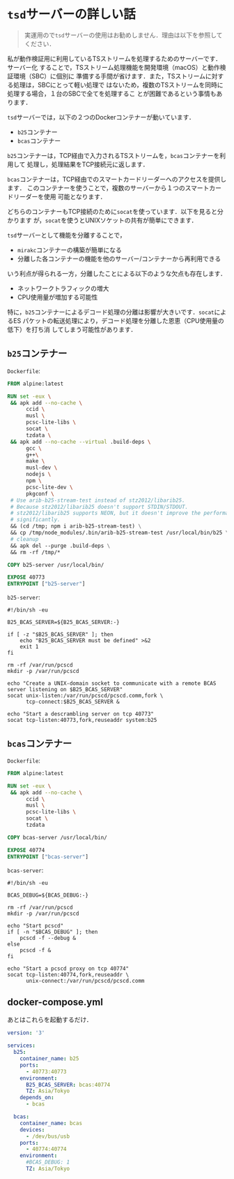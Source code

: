 # `tsd`サーバーの詳しい話

> 実運用ので`tsd`サーバーの使用はお勧めしません．理由は以下を参照してください．

私が動作検証用に利用しているTSストリームを処理するためのサーバーです．サーバー化
することで，TSストリーム処理機能を開発環境（macOS）と動作検証環境（SBC）に個別に
準備する手間が省けます．また，TSストリームに対する処理は，SBCにとって軽い処理で
はないため，複数のTSストリームを同時に処理する場合，１台のSBCで全てを処理するこ
とが困難であるという事情もあります．

`tsd`サーバーでは，以下の２つのDockerコンテナーが動いています．

* `b25`コンテナー
* `bcas`コンテナー

`b25`コンテナーは，TCP経由で入力されるTSストリームを，`bcas`コンテナーを利用して
処理し，処理結果をTCP接続元に返します．

`bcas`コンテナーは，TCP経由でのスマートカードリーダーへのアクセスを提供します．
このコンテナーを使うことで，複数のサーバーから１つのスマートカードリーダーを使用
可能となります．

どちらのコンテナーもTCP接続のために`socat`を使っています．以下を見ると分かります
が，`socat`を使うとUNIXソケットの共有が簡単にできます．

`tsd`サーバーとして機能を分離することで，

* `mirakc`コンテナーの構築が簡単になる
* 分離した各コンテナーの機能を他のサーバー/コンテナーから再利用できる

いう利点が得られる一方，分離したことによる以下のような欠点も存在します．

* ネットワークトラフィックの増大
* CPU使用量が増加する可能性

特に，`b25`コンテナーによるデコード処理の分離は影響が大きいです．`socat`によるES
パケットの転送処理により，デコード処理を分離した恩恵（CPU使用量の低下）を打ち消
してしまう可能性があります．

## `b25`コンテナー

`Dockerfile`:

```Dockerfile
FROM alpine:latest

RUN set -eux \
 && apk add --no-cache \
      ccid \
      musl \
      pcsc-lite-libs \
      socat \
      tzdata \
 && apk add --no-cache --virtual .build-deps \
      gcc \
      g++\
      make \
      musl-dev \
      nodejs \
      npm \
      pcsc-lite-dev \
      pkgconf \
 # Use arib-b25-stream-test instead of stz2012/libarib25.
 # Because stz2012/libarib25 doesn't support STDIN/STDOUT.
 # stz2012/libarib25 supports NEON, but it doesn't improve the performance
 # significantly.
 && (cd /tmp; npm i arib-b25-stream-test) \
 && cp /tmp/node_modules/.bin/arib-b25-stream-test /usr/local/bin/b25 \
 # cleanup
 && apk del --purge .build-deps \
 && rm -rf /tmp/*

COPY b25-server /usr/local/bin/

EXPOSE 40773
ENTRYPOINT ["b25-server"]
```

`b25-server`:

```shell
#!/bin/sh -eu

B25_BCAS_SERVER=${B25_BCAS_SERVER:-}

if [ -z "$B25_BCAS_SERVER" ]; then
    echo "B25_BCAS_SERVER must be defined" >&2
    exit 1
fi

rm -rf /var/run/pcscd
mkdir -p /var/run/pcscd

echo "Create a UNIX-domain socket to communicate with a remote BCAS server listening on $B25_BCAS_SERVER"
socat unix-listen:/var/run/pcscd/pcscd.comm,fork \
      tcp-connect:$B25_BCAS_SERVER &

echo "Start a descrambling server on tcp 40773"
socat tcp-listen:40773,fork,reuseaddr system:b25
```

## `bcas`コンテナー

`Dockerfile`:

```Dockerfile
FROM alpine:latest

RUN set -eux \
 && apk add --no-cache \
      ccid \
      musl \
      pcsc-lite-libs \
      socat \
      tzdata

COPY bcas-server /usr/local/bin/

EXPOSE 40774
ENTRYPOINT ["bcas-server"]
```

`bcas-server`:

```shell
#!/bin/sh -eu

BCAS_DEBUG=${BCAS_DEBUG:-}

rm -rf /var/run/pcscd
mkdir -p /var/run/pcscd

echo "Start pcscd"
if [ -n "$BCAS_DEBUG" ]; then
    pcscd -f --debug &
else
    pcscd -f &
fi

echo "Start a pcscd proxy on tcp 40774"
socat tcp-listen:40774,fork,reuseaddr \
      unix-connect:/var/run/pcscd/pcscd.comm
```

## docker-compose.yml

あとはこれらを起動するだけ．

```yaml
version: '3'

services:
  b25:
    container_name: b25
    ports:
      - 40773:40773
    environment:
      B25_BCAS_SERVER: bcas:40774
      TZ: Asia/Tokyo
    depends_on:
      - bcas

  bcas:
    container_name: bcas
    devices:
      - /dev/bus/usb
    ports:
      - 40774:40774
    environment:
      #BCAS_DEBUG: 1
      TZ: Asia/Tokyo
```
